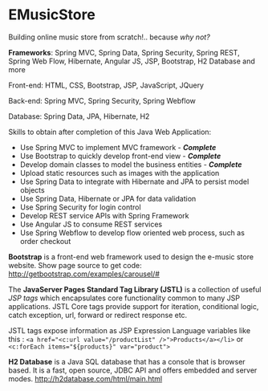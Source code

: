 # EMusicStore
Building online music store from scratch!.. because <i>why not?</i>


<b>Frameworks</b>: Spring MVC, Spring Data, Spring Security, Spring REST, Spring Web Flow, Hibernate, Angular JS, JSP, Bootstrap, H2 Database and more

Front-end: HTML, CSS, Bootstrap, JSP, JavaScript, JQuery 

Back-end: Spring MVC, Spring Security, Spring Webflow 

Database: Spring Data, JPA, Hibernate, H2

Skills to obtain after completion of this Java Web Application:

- Use Spring MVC to implement MVC framework - <b><i>Complete</i></b>
- Use Bootstrap to quickly develop front-end view - <b><i>Complete</i></b>
- Develop domain classes to model the business entities - <b><i>Complete</i></b>
- Upload static resources such as images with the application
- Use Spring Data to integrate with Hibernate and JPA to persist model objects
- Use Spring Data, Hibernate or JPA for data validation
- Use Spring Security for login control
- Develop REST service APIs with Spring Framework
- Use Angular JS to consume REST services
- Use Spring Webflow to develop flow oriented web process, such as order checkout






<b>Bootstrap</b> is a front-end web framework used to design the e-music store website. 
Show page source to get code: http://getbootstrap.com/examples/carousel/#


The <b>JavaServer Pages Standard Tag Library (JSTL)</b> is a collection of useful <i>JSP tags</i> 
which encapsulates core functionality common to many JSP applications. 
JSTL Core tags provide support for iteration, conditional logic, catch exception, url, forward or redirect response etc.

JSTL tags expose information as JSP Expression Language variables like this : 
`<a href="<c:url value="/productList" />">Products</a></li>` 
or `<c:forEach items="${products}" var="product"> `


<b>H2 Database</b> is a Java SQL database that has a console that is browser based. It is a fast, open source, JDBC API and offers embedded and server modes.
http://h2database.com/html/main.html
